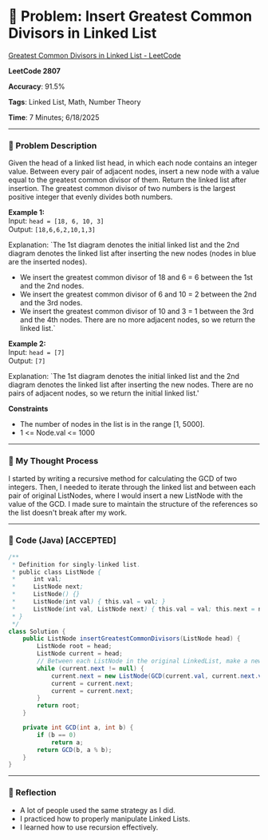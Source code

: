# 🧮 Problem: Insert Greatest Common Divisors in Linked List

[Greatest Common Divisors in Linked List - LeetCode](https://leetcode.com/problems/insert-greatest-common-divisors-in-linked-list/)

**LeetCode 2807**

**Accuracy**: 91.5%

**Tags**: Linked List, Math, Number Theory

**Time**: 7 Minutes; 6/18/2025

---

### 🔗 Problem Description

Given the head of a linked list head, in which each node contains an integer value.
Between every pair of adjacent nodes, insert a new node with a value equal to the greatest common divisor of them.
Return the linked list after insertion.
The greatest common divisor of two numbers is the largest positive integer that evenly divides both numbers.

**Example 1:**  
Input: `head = [18, 6, 10, 3]`  
Output: `[18,6,6,2,10,1,3]`  

Explanation: `The 1st diagram denotes the initial linked list and the 2nd diagram denotes the linked list after inserting the new nodes (nodes in blue are the inserted nodes).
- We insert the greatest common divisor of 18 and 6 = 6 between the 1st and the 2nd nodes.
- We insert the greatest common divisor of 6 and 10 = 2 between the 2nd and the 3rd nodes.
- We insert the greatest common divisor of 10 and 3 = 1 between the 3rd and the 4th nodes.
There are no more adjacent nodes, so we return the linked list.`

**Example 2:**  
Input: `head = [7]`  
Output: `[7]`

Explanation: `The 1st diagram denotes the initial linked list and the 2nd diagram denotes the linked list after inserting the new nodes.
There are no pairs of adjacent nodes, so we return the initial linked list.'

**Constraints**
- The number of nodes in the list is in the range [1, 5000].
- 1 <= Node.val <= 1000

---

### 🧠 My Thought Process

I started by writing a recursive method for calculating the GCD of two integers. Then, I needed to iterate through the linked list and between each pair of original ListNodes, where I would insert a new ListNode with the value of the GCD. I made sure to maintain the structure of the references so the list doesn't break after my work.

---

### 🧪 Code (Java) [ACCEPTED]

```java
/**
 * Definition for singly-linked list.
 * public class ListNode {
 *     int val;
 *     ListNode next;
 *     ListNode() {}
 *     ListNode(int val) { this.val = val; }
 *     ListNode(int val, ListNode next) { this.val = val; this.next = next; }
 * }
 */
class Solution {
    public ListNode insertGreatestCommonDivisors(ListNode head) {
        ListNode root = head;
        ListNode current = head;
        // Between each ListNode in the original LinkedList, make a new ListNode.
        while (current.next != null) {
            current.next = new ListNode(GCD(current.val, current.next.val), current.next);
            current = current.next;
            current = current.next;
        }
        return root;
    }

    private int GCD(int a, int b) {
        if (b == 0) 
            return a;
        return GCD(b, a % b);
    }  
}

```

--- 

### 🧠 Reflection
- A lot of people used the same strategy as I did.
- I practiced how to properly manipulate Linked Lists.
- I learned how to use recursion effectively.


